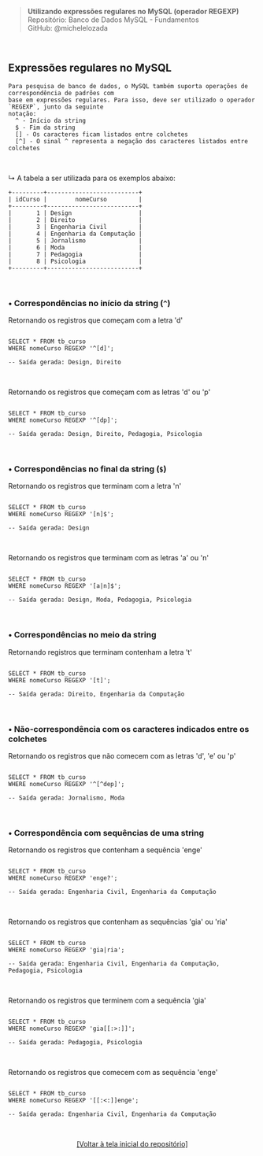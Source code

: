 > **Utilizando expressões regulares no MySQL (operador REGEXP)**  
> Repositório: Banco de Dados MySQL - Fundamentos  
> GitHub: @michelelozada
&nbsp;
     
&nbsp;  

## Expressões regulares no MySQL 

```
Para pesquisa de banco de dados, o MySQL também suporta operações de correspondência de padrões com 
base em expressões regulares. Para isso, deve ser utilizado o operador `REGEXP`, junto da seguinte 
notação:
  ^ - Início da string  
  $ - Fim da string  
  [] - Os caracteres ficam listados entre colchetes   
  [^] -	O sinal ^ representa a negação dos caracteres listados entre colchetes  
```

&nbsp;  

↳ A tabela a ser utilizada para os exemplos abaixo:
```
+---------+--------------------------+
| idCurso |        nomeCurso         |
+---------+--------------------------+
|       1 | Design                   |
|       2 | Direito                  |
|       3 | Engenharia Civil         |
|       4 | Engenharia da Computação |
|       5 | Jornalismo               |
|       6 | Moda                     |
|       7 | Pedagogia                |
|       8 | Psicologia               |
+---------+--------------------------+

```

&nbsp;
  
### • Correspondências no início da string (`^`)

 
Retornando os registros que começam com a letra 'd'
```mysql

SELECT * FROM tb_curso 
WHERE nomeCurso REGEXP '^[d]';

-- Saída gerada: Design, Direito
```

&nbsp;

Retornando os registros que começam com as letras 'd' ou 'p'
```mysql

SELECT * FROM tb_curso 
WHERE nomeCurso REGEXP '^[dp]';

-- Saída gerada: Design, Direito, Pedagogia, Psicologia
```

&nbsp;

### • Correspondências no final da string (`$`)

Retornando os registros que terminam com a letra 'n'
```mysql

SELECT * FROM tb_curso 
WHERE nomeCurso REGEXP '[n]$';

-- Saída gerada: Design
```

&nbsp;

Retornando os registros que terminam com as letras 'a' ou 'n'
```mysql

SELECT * FROM tb_curso 
WHERE nomeCurso REGEXP '[a|n]$';

-- Saída gerada: Design, Moda, Pedagogia, Psicologia
```

&nbsp;
  
### • Correspondências no  meio da string

Retornando registros que terminam contenham a letra 't'
```mysql

SELECT * FROM tb_curso 
WHERE nomeCurso REGEXP '[t]';

-- Saída gerada: Direito, Engenharia da Computação
```

&nbsp;  

### • Não-correspondência com os caracteres indicados entre os colchetes

Retornando os registros que não comecem com as letras 'd', 'e' ou 'p'
```mysql

SELECT * FROM tb_curso 
WHERE nomeCurso REGEXP '^[^dep]';

-- Saída gerada: Jornalismo, Moda
```

&nbsp;  

### • Correspondência com sequências de uma string

Retornando os registros que contenham a sequência 'enge'
```mysql

SELECT * FROM tb_curso 
WHERE nomeCurso REGEXP 'enge?';

-- Saída gerada: Engenharia Civil, Engenharia da Computação
```

&nbsp;  

Retornando os registros que contenham as sequências 'gia' ou 'ria'
```mysql

SELECT * FROM tb_curso 
WHERE nomeCurso REGEXP 'gia|ria';

-- Saída gerada: Engenharia Civil, Engenharia da Computação, Pedagogia, Psicologia
```

&nbsp;  

Retornando os registros que terminem com a sequência 'gia'
```mysql

SELECT * FROM tb_curso 
WHERE nomeCurso REGEXP 'gia[[:>:]]';

-- Saída gerada: Pedagogia, Psicologia
```

&nbsp;  

Retornando os registros que comecem com as sequência 'enge'
```mysql

SELECT * FROM tb_curso 
WHERE nomeCurso REGEXP '[[:<:]]enge'; 

-- Saída gerada: Engenharia Civil, Engenharia da Computação
```

&nbsp;

<div align="center">
<a href="https://github.com/michelelozada/MySQL-Study-Notes">[Voltar à tela inicial do repositório]</a>
</div>
